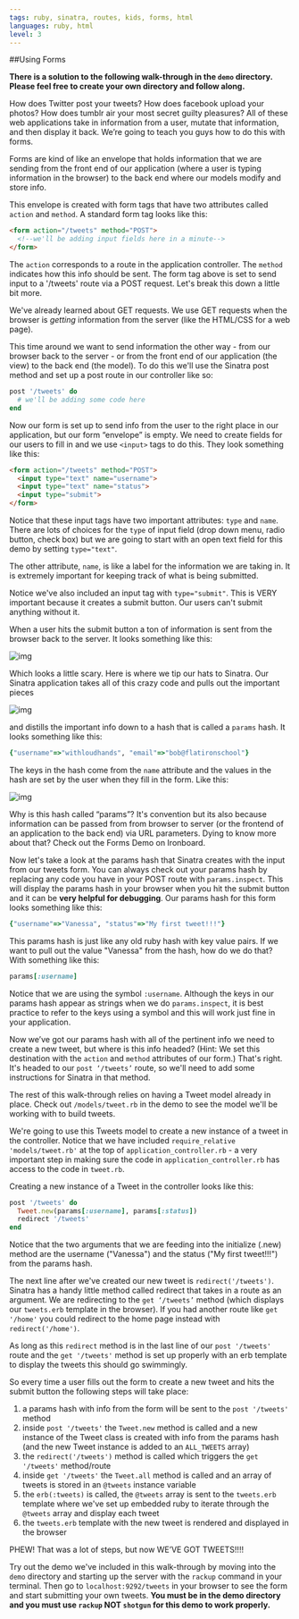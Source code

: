```yaml
---
tags: ruby, sinatra, routes, kids, forms, html
languages: ruby, html
level: 3
---
```


##Using Forms

**There is a solution to the following walk-through in the `demo` directory. Please feel free to create your own directory and follow along.**

How does Twitter post your tweets? How does facebook upload your photos? How does tumblr air your most secret guilty pleasures? All of these web applications take in information from a user, mutate that information, and then display it back. We’re going to teach you guys how to do this with forms.

Forms are kind of like an envelope that holds information that we are sending from the front end of our application (where a user is typing information in the browser) to the back end where our models modify and store info. 

This envelope is created with form tags that have two attributes called `action` and `method`. A standard form tag looks like this:

```html
<form action="/tweets" method="POST">
  <!--we'll be adding input fields here in a minute-->
</form>
```

The `action` corresponds to a route in the application controller. The `method` indicates how this info should be sent. The form tag above is set to send input to a '/tweets' route via a POST request. Let's break this down a little bit more.

We've already learned about GET requests. We use GET requests when the browser is *getting* information from the server (like the HTML/CSS for a web page). 

This time around we want to send information the other way - from our browser back to the server - or from the front end of our application (the view) to the back end (the model). To do this we'll use the Sinatra post method and set up a post route in our controller like so:

```ruby
post '/tweets' do
  # we'll be adding some code here
end
```

Now our form is set up to send info from the user to the right place in our application, but our form “envelope” is empty. We need to create fields for our users to fill in and we use `<input>` tags to do this. They look something like this:

```html
<form action="/tweets" method="POST">
  <input type="text" name="username">
  <input type="text" name="status">
  <input type="submit">
</form>
```
Notice that these input tags have two important attributes: `type` and `name`. There are lots of choices for the `type` of input field (drop down menu, radio button, check box) but we are going to start with an open text field for this demo by setting `type="text"`. 

The other attribute, `name`, is like a label for the information we are taking in. It is extremely important for keeping track of what is being submitted.

Notice we've also included an input tag with `type="submit"`. This is VERY important because it creates a submit button. Our users can't submit anything without it.

When a user hits the submit button a ton of information is sent from the browser back to the server. It looks something like this:

![img](https://dl.dropboxusercontent.com/u/3026743/form-data.jpg)

Which looks a little scary. Here is where we tip our hats to Sinatra. Our Sinatra application takes all of this crazy code and pulls out the important pieces

![img](https://dl.dropboxusercontent.com/u/3026743/form-data-highlighted.jpg)

and distills the important info down to a hash that is called a `params` hash. It looks something like this:

```ruby
{"username"=>"withloudhands", "email"=>"bob@flatironschool"}
```

The keys in the hash come from the `name` attribute and the values in the hash are set by the user when they fill in the form. Like this:

![img](https://dl.dropboxusercontent.com/u/3026743/params.hash.jpg)

Why is this hash called “params”? It's convention but its also because information can be passed from from browser to server (or the frontend of an application to the back end) via URL parameters. Dying to know more about that? Check out the Forms Demo on Ironboard. 

Now let's take a look at the params hash that Sinatra creates with the input from our tweets form. You can always check out your params hash by replacing any code you have in your POST route with `params.inspect`. This will display the params hash in your browser when you hit the submit button and it can be **very helpful for debugging**. Our params hash for this form looks something like this:

```ruby
{"username"=>"Vanessa", "status"=>"My first tweet!!!"}
```

This params hash is just like any old ruby hash with key value pairs. If we want to pull out the value "Vanessa" from the hash, how do we do that? With something like this:

```ruby
params[:username]
```

Notice that we are using the symbol `:username`. Although the keys in our params hash appear as strings when we do `params.inspect`, it is best practice to refer to the keys using a symbol and this will work just fine in your application.

Now we’ve got our params hash with all of the pertinent info we need to create a new tweet, but where is this info headed? (Hint: We set this destination with the `action` and `method` attributes of our form.) That's right. It's headed to our `post ‘/tweets’` route, so we'll need to add some instructions for Sinatra in that method.

The rest of this walk-through relies on having a Tweet model already in place. Check out `/models/tweet.rb` in the demo to see the model we'll be working with to build tweets. 

We're going to use this Tweets model to create a new instance of a tweet in the controller. Notice that we have included `require_relative 'models/tweet.rb'` at the top of `application_controller.rb` - a very important step in making sure the code in `application_controller.rb` has access to the code in `tweet.rb`. 

Creating a new instance of a Tweet in the controller looks like this:

```ruby
post '/tweets' do
  Tweet.new(params[:username], params[:status])
  redirect '/tweets'
end
```

Notice that the two arguments that we are feeding into the initialize (.new) method are the username ("Vanessa") and the status ("My first tweet!!!") from the params hash. 

The next line after we've created our new tweet is `redirect('/tweets')`. Sinatra has a handy little method called redirect that takes in a route as an argument. We are redirecting to the `get ‘/tweets’` method (which displays our `tweets.erb` template in the browser). If you had another route like `get '/home'` you could redirect to the home page instead with `redirect('/home')`.

As long as this `redirect` method is in the last line of our `post '/tweets'` route and the `get '/tweets'` method is set up properly with an erb template to display the tweets this should go swimmingly.

So every time a user fills out the form to create a new tweet and hits the submit button the following steps will take place:

1. a params hash with info from the form will be sent to the `post '/tweets'` method 
2. inside `post '/tweets'` the `Tweet.new` method is called and a new instance of the Tweet class is created with info from the params hash (and the new Tweet instance is added to an `ALL_TWEETS` array)
4. the `redirect('/tweets')` method is called which triggers the `get '/tweets'` method/route
5. inside `get '/tweets'` the `Tweet.all` method is called and an array of tweets is stored in an `@tweets` instance variable
6. the `erb(:tweets)` is called, the `@tweets` array is sent to the `tweets.erb` template where we've set up embedded ruby to iterate through the `@tweets` array and display each tweet
7. the `tweets.erb` template with the new tweet is rendered and displayed in the browser

PHEW! That was a lot of steps, but now WE’VE GOT TWEETS!!!!

Try out the demo we've included in this walk-through by moving into the `demo` directory and starting up the server with the `rackup` command in your terminal. Then go to `localhost:9292/tweets` in your browser to see the form and start submitting your own tweets. **You must be in the demo directory and you must use `rackup` NOT `shotgun` for this demo to work properly.** 

